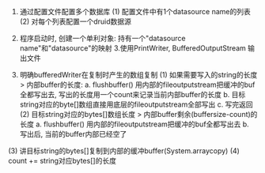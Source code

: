 1. 通过配置文件配置多个数据库
    (1) 配置文件中有1个datasource name的列表
    (2) 对每个列表配置一个druid数据源
2. 程序启动时, 创建一个单利对象: 持有一个"datasource name"和"datasource"的映射
3.使用PrintWriter, BufferedOutputStream 输出文件


4. 明确bufferedWriter在复制时产生的数组复制
(1) 如果需要写入的string的长度 > 内部buffer的长度:
        a. flushbuffer() 用内部的fileoutputstream把缓冲的buf全都写出去, 写出的长度用一个count来记录当前内部buffer的长度
        b. 目标string对应的byte[]数组直接用底层的fileoutputstream全部写出
        c. 写完返回
(2) 目标string对应的bytes[]数组长度 > 内部buffer剩余(buffersize-count)的长度
        a. flushbuffer() 用内部的fileoutputstream把缓冲的buf全都写出去
        b. 写出后, 当前的buffer内部已经空了

(3) 讲目标string的bytes[]复制到内部的缓冲buffer(System.arraycopy)
(4) count += string对应bytes[]的长度